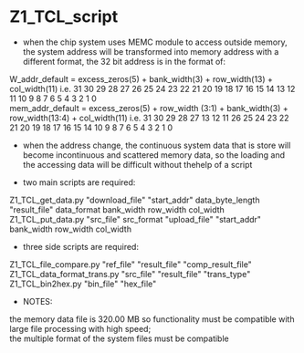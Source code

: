 # Z1_TCL_script
- when the chip system uses MEMC module to access outside memory, the system address will be transformed into memory address with a different format, the 32 bit address is in the format of:  
  
W_addr_default = excess_zeros(5) + bank_width(3) + row_width(13) + col_width(11)
i.e. 31 30 29 28 27 26 25 24 23 22 21 20 19 18 17 16 15 14 13 12 11 10 9 8 7 6 5 4 3 2 1 0   
mem_addr_default = excess_zeros(5) + row_width (3:1) + bank_width(3) + row_width(13:4) + col_width(11)
i.e. 31 30 29 28 27 13 12 11 26 25 24 23 22 21 20 19 18 17 16 15 14 10 9 8 7 6 5 4 3 2 1 0
  
- when the address change, the continuous system data that is store will become incontinuous and scattered memory data, so the loading and the accessing data will be difficult without thehelp of a script
  
- two main scripts are required: 
   
Z1_TCL_get_data.py "download_file" "start_addr" data_byte_length "result_file" data_format bank_width row_width col_width
Z1_TCL_put_data.py "src_file" src_format "upload_file" "start_addr" bank_width row_width col_width
  
- three side scripts are required:
  
Z1_TCL_file_compare.py "ref_file" "result_file" "comp_result_file"  
Z1_TCL_data_format_trans.py "src_file" "result_file" "trans_type"  
Z1_TCL_bin2hex.py "bin_file" "hex_file"  
  
- NOTES:   
  
the memory data file is 320.00 MB so functionality must be compatible with large file processing with high speed;  
the multiple format of the system files must be compatible  
